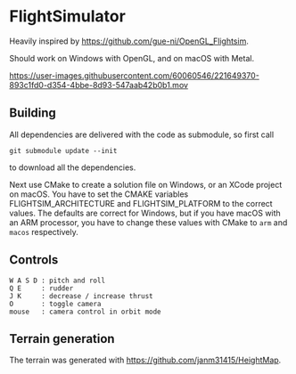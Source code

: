 # FlightSimulator

Heavily inspired by https://github.com/gue-ni/OpenGL_Flightsim.

Should work on Windows with OpenGL, and on macOS with Metal.

https://user-images.githubusercontent.com/60060546/221649370-893c1fd0-d354-4bbe-8d93-547aab42b0b1.mov

## Building

All dependencies are delivered with the code as submodule, so first call

    git submodule update --init
    
to download all the dependencies.

Next use CMake to create a solution file on Windows, or an XCode project on macOS. You have to set the CMAKE variables FLIGHTSIM_ARCHITECTURE and FLIGHTSIM_PLATFORM to the correct values. The defaults are correct for Windows, but if you have macOS with an ARM processor, you have to change these values with CMake to `arm` and `macos` respectively.

## Controls

    W A S D : pitch and roll
    Q E     : rudder
    J K     : decrease / increase thrust
    O       : toggle camera
    mouse   : camera control in orbit mode

## Terrain generation

The terrain was generated with https://github.com/janm31415/HeightMap.
